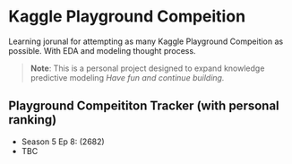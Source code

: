 # Kaggle Playground Compeition

Learning jorunal for attempting as many Kaggle Playground Compeition as possible. With EDA and modeling thought process.

> **Note**: This is a personal project designed to expand knowledge predictive modeling
> _Have fun and continue building._

## Playground Compeititon Tracker (with personal ranking)

-   Season 5 Ep 8: (2682)
-   TBC
